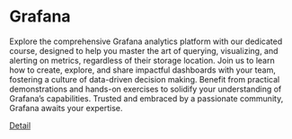 # Grafana

Explore the comprehensive Grafana analytics platform with our dedicated course, designed to help you master the art of querying, visualizing, and alerting on metrics, regardless of their storage location. Join us to learn how to create, explore, and share impactful dashboards with your team, fostering a culture of data-driven decision making. Benefit from practical demonstrations and hands-on exercises to solidify your understanding of Grafana’s capabilities. Trusted and embraced by a passionate community, Grafana awaits your expertise. 

[Detail](https://eduitfree.com/courses/grafana)